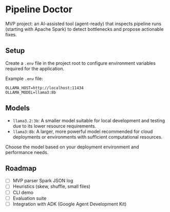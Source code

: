 # Pipeline Doctor

MVP project: an AI-assisted tool (agent-ready) that inspects pipeline runs
(starting with Apache Spark) to detect bottlenecks and propose actionable fixes.

## Setup

Create a `.env` file in the project root to configure environment variables required for the application.

Example `.env` file:
```
OLLAMA_HOST=http://localhost:11434
OLLAMA_MODEL=llama3:8b
```

## Models

- `llama3.2:3b`: A smaller model suitable for local development and testing due to its lower resource requirements.
- `llama3:8b`: A larger, more powerful model recommended for cloud deployments or environments with sufficient computational resources.

Choose the model based on your deployment environment and performance needs.

## Roadmap
- [ ] MVP parser Spark JSON log
- [ ] Heuristics (skew, shuffle, small files)
- [ ] CLI demo
- [ ] Evaluation suite
- [ ] Integration with ADK (Google Agent Development Kit)